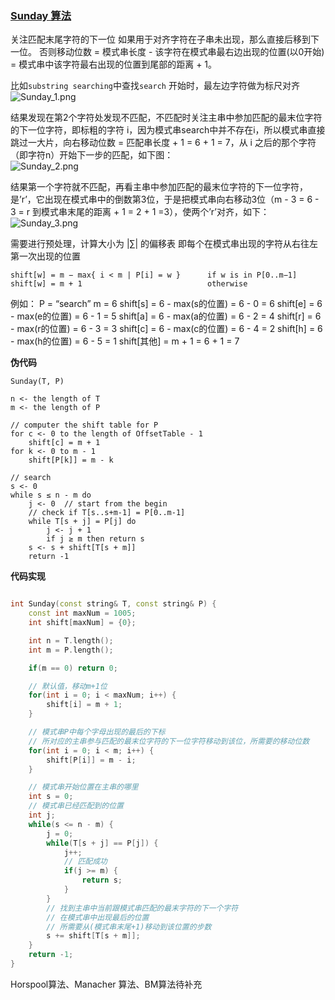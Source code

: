 ### [Sunday 算法](https://blog.csdn.net/q547550831/article/details/51860017 "参考链接")

关注匹配末尾字符的下一位
如果用于对齐字符在子串未出现，那么直接后移到下一位。
否则移动位数 = 模式串长度 - 该字符在模式串最右边出现的位置(以0开始) = 模式串中该字符最右出现的位置到尾部的距离 + 1。

比如`substring searching`中查找`search`
开始时，最左边字符做为标尺对齐     
![Sunday_1.png](https://github.com/dantkv/dantkv/blob/main/Picture/LeetCode/字符串匹配算法/Sunday_1.png "Sunday_1.png")

结果发现在第2个字符处发现不匹配，不匹配时关注主串中参加匹配的最末位字符的下一位字符，即标粗的字符 i，因为模式串search中并不存在i，所以模式串直接跳过一大片，向右移动位数 = 匹配串长度 + 1 = 6 + 1 = 7，从 i 之后的那个字符（即字符n）开始下一步的匹配，如下图：    
![Sunday_2.png](https://github.com/dantkv/dantkv/blob/main/Picture/LeetCode/字符串匹配算法/Sunday_2.png "Sunday_2.png")

结果第一个字符就不匹配，再看主串中参加匹配的最末位字符的下一位字符，是’r’，它出现在模式串中的倒数第3位，于是把模式串向右移动3位（m - 3 = 6 - 3 = r 到模式串末尾的距离 + 1 = 2 + 1 =3），使两个’r’对齐，如下：    
![Sunday_3.png](https://github.com/dantkv/dantkv/blob/main/Picture/LeetCode/字符串匹配算法/Sunday_3.png "Sunday_3.png")

需要进行预处理，计算大小为 |∑| 的偏移表
即每个在模式串出现的字符从右往左第一次出现的位置

```
shift[w] = m − max{ i < m | P[i] = w }      if w is in P[0..m−1]    
shift[w] = m + 1                            otherwise    
```

例如： P = “search”
m = 6
shift[s] = 6 - max(s的位置) = 6 - 0 = 6
shift[e] = 6 - max(e的位置) = 6 - 1 = 5
shift[a] = 6 - max(a的位置) = 6 - 2 = 4
shift[r] = 6 - max(r的位置) = 6 - 3 = 3
shift[c] = 6 - max(c的位置) = 6 - 4 = 2
shift[h] = 6 - max(h的位置) = 6 - 5 = 1
shift[其他] = m + 1 = 6 + 1 = 7

**伪代码**
```
Sunday(T, P)

n <- the length of T
m <- the length of P

// computer the shift table for P
for c <- 0 to the length of OffsetTable - 1
    shift[c] = m + 1
for k <- 0 to m - 1
    shift[P[k]] = m - k

// search
s <- 0
while s ≤ n - m do
    j <- 0  // start from the begin
    // check if T[s..s+m-1] = P[0..m-1]
    while T[s + j] = P[j] do
        j <- j + 1
        if j ≥ m then return s
    s <- s + shift[T[s + m]]
    return -1
```

**代码实现**
```C++

int Sunday(const string& T, const string& P) {
    const int maxNum = 1005;
    int shift[maxNum] = {0};

    int n = T.length();
    int m = P.length();

    if(m == 0) return 0;

    // 默认值，移动m+1位
    for(int i = 0; i < maxNum; i++) {
        shift[i] = m + 1;
    }

    // 模式串P中每个字母出现的最后的下标
    // 所对应的主串参与匹配的最末位字符的下一位字符移动到该位，所需要的移动位数
    for(int i = 0; i < m; i++) {
        shift[P[i]] = m - i;
    }

    // 模式串开始位置在主串的哪里
    int s = 0;
    // 模式串已经匹配到的位置
    int j;
    while(s <= n - m) {
        j = 0;
        while(T[s + j] == P[j]) {
            j++;
            // 匹配成功
            if(j >= m) {
                return s;
            }
        }
        // 找到主串中当前跟模式串匹配的最末字符的下一个字符
        // 在模式串中出现最后的位置
        // 所需要从(模式串末尾+1)移动到该位置的步数
        s += shift[T[s + m]];
    }
    return -1;
}
```

Horspool算法、Manacher 算法、BM算法待补充
